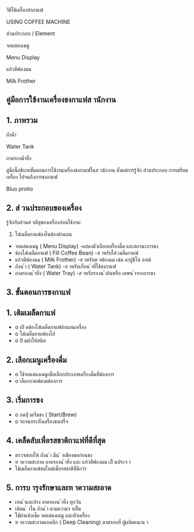 วิธีใช้เครื่องทำกาแฟ

USING COFFEE MACHINE

ส่วนประกอบ / Element

จอแสดงเมนู

Menu Display

แก้วตีฟองนม

Milk Frother

## คู่มือการใช้งานเครื่องชงกาแฟส านักงาน

## 1. ภาพรวม

ถังน้ำ

Water Tank

ถาดรองน้ำทิ้ง

คู่มือนี้อธิบายขั้นตอนการใช้งานเครื่องชงกาแฟในส านักงาน ตั้งแต่การรู้จัก ส่วนประกอบ การเตรียมเครื่อง ไปจนถึงการชงกาแฟ

Bluo protio

## 2. ส่ วนประกอบของเครื่อง

รู้จักกับส่วนส าคัญของเครื่องก่อนใช้งาน:

1. ใส่เมล็ดกาแฟลงในช่องด้านบน

- จอแสดงเมนู ( Menu Display) -แสดงตัวเลือกเครื่องดื่ม และสถานะการชง
- ช่องใส่เมล็ดกาแฟ ( Fill Coffee Bean) -ส าหรับใส่ เมล็ดกาแฟ
- แก้วตีฟองนม ( Milk Frother) -ส าหรับท าฟองนม เช่น คาปูชิโน่ ลาเต้
- ถังน ้า ( Water Tank) -ส าหรับเก็บน ้าที่ใช้ชงกาแฟ
- ถาดรองน ้าทิ้ง ( Water Tray) -ส าหรับรองน ้าล้นหรือ เศษน ้าจากการชง

## 3. ขั้นตอนการชงกาแฟ

## 1. เติมเมล็ดกาแฟ

- o เปิ ดช่องใส่เมล็ดกาแฟด้านบนเครื่อง
- o ใส่เมล็ดกาแฟลงไป
- o ปิ ดฝาให้สนิท

## 2. เลือกเมนูเครื่องดื่ม

- o ใช้จอแสดงเมนูเพื่อเลือกประเภทเครื่องดื่มที่ต้องการ
- o เลือกกาแฟตามต้องการ

## 3. เริ่มการชง

- o กดปุ่ มเริ่มชง ( Start/Brew)
- o รอจนกระทั่งเครื่องชงเสร็จ

## 4. เคล็ดลับเพื่อรสชาติกาแฟที่ดีที่สุด

- ตรวจสอบให้ ถังน ้า มีน  ้ าเพียงพอก่อนชง
- ท าความสะอาด ถาดรองน ้าทิ้ง และ แก้วตีฟองนม เป็ นประจ า
- ใช้เมล็ดกาแฟสดใหม่เพื่อรสชาติที่ดีกว่า

## 5. การบ ารุงรักษาและท าความสะอาด

- เทน ้าและล้าง ถาดรองน ้าทิ้ง ทุกวัน
- เติมน  ้ าใน ถังน ้า ตามความจ าเป็น
- ใช้ผ้าแห้งเช็ด จอแสดงเมนู และตัวเครื่อง
- ท าความสะอาดแบบลึก ( Deep Cleaning) ตามรอบที่ ผู้ผลิตแนะน า

<!-- image -->